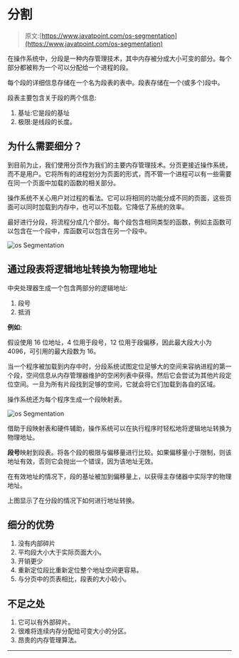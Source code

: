 # 分割

> 原文:[https://www.javatpoint.com/os-segmentation](https://www.javatpoint.com/os-segmentation)

在操作系统中，分段是一种内存管理技术，其中内存被分成大小可变的部分。每个部分都被称为一个可以分配给一个进程的段。

每个段的详细信息存储在一个名为段表的表中。段表存储在一个(或多个)段中。

段表主要包含关于段的两个信息:

1.  基址:它是段的基址
2.  极限:是线段的长度。

## 为什么需要细分？

到目前为止，我们使用分页作为我们的主要内存管理技术。分页更接近操作系统，而不是用户。它将所有的进程划分为页面的形式，而不管一个进程可以有一些需要在同一个页面中加载的函数的相关部分。

操作系统不关心用户对过程的看法。它可以将相同的功能分成不同的页面，这些页面可以同时加载到内存中，也可以不加载。它降低了系统的效率。

最好进行分段，将流程分成几个部分。每个段包含相同类型的函数，例如主函数可以包含在一个段中，库函数可以包含在另一个段中。

![os Segmentation](../Images/3720db49f903358bf2d82708a38f6c9a.png)

## 通过段表将逻辑地址转换为物理地址

中央处理器生成一个包含两部分的逻辑地址:

1.  段号
2.  抵消

**例如:**

假设使用 16 位地址，4 位用于段号，12 位用于段偏移，因此最大段大小为 4096，可引用的最大段数为 16。

当一个程序被加载到内存中时，分段系统试图定位足够大的空间来容纳进程的第一个段，空间信息从内存管理器维护的空闲列表中获得。然后它会尝试为其他片段定位空间。一旦为所有片段找到足够的空间，它就会将它们加载到各自的区域。

操作系统还为每个程序生成一个段映射表。

![os Segmentation](../Images/ad6b28177b56e9c0aad1d706bc253353.png)

借助于段映射表和硬件辅助，操作系统可以在执行程序时轻松地将逻辑地址转换为物理地址。

**段号**映射到段表。将各个段的极限与偏移量进行比较。如果偏移量小于限制，则该地址有效，否则它会抛出一个错误，因为该地址无效。

在有效地址的情况下，段的基址被加到偏移量上，以获得主存储器中实际字的物理地址。

上图显示了在分段的情况下如何进行地址转换。

## 细分的优势

1.  没有内部碎片
2.  平均段大小大于实际页面大小。
3.  开销更少
4.  重新定位段比重新定位整个地址空间更容易。
5.  与分页中的页表相比，段表的大小较小。

## 不足之处

1.  它可以有外部碎片。
2.  很难将连续内存分配给可变大小的分区。
3.  昂贵的内存管理算法。

* * *